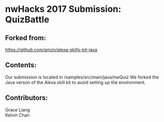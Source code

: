 # nwHacks 2017 Submission: QuizBattle

## Forked from:
https://github.com/amzn/alexa-skills-kit-java

## Contents:
Our submission is located in /samples/src/main/java/nwQuiz
We forked the Java verson of the Alexa skill kit to avoid setting up the environment. 

## Contributors:
Grace Liang  
Kelvin Chan
